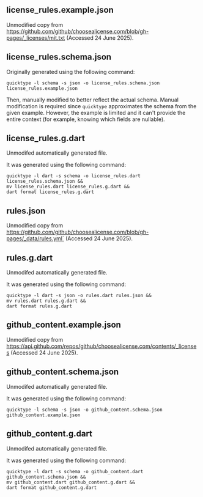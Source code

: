 
## license_rules.example.json

Unmodified copy from https://github.com/github/choosealicense.com/blob/gh-pages/_licenses/mit.txt (Accessed 24 June 2025).

## license_rules.schema.json

Originally generated using the following command:

```
quicktype -l schema -s json -o license_rules.schema.json license_rules.example.json
```

Then, manually modified to better reflect the actual schema. Manual modification is required since
`quicktype` approximates the schema from the given example. However, the example is limited and
it can't provide the entire context (for example, knowing which fields are nullable).

## license_rules.g.dart

Unmodifed automatically generated file.

It was generated using the following command:
```
quicktype -l dart -s schema -o license_rules.dart license_rules.schema.json &&
mv license_rules.dart license_rules.g.dart &&
dart format license_rules.g.dart
```

## rules.json

Unmodified copy from https://github.com/github/choosealicense.com/blob/gh-pages/_data/rules.yml` (Accessed 24 June 2025).

## rules.g.dart

Unmodifed automatically generated file.

It was generated using the following command:
```
quicktype -l dart -s json -o rules.dart rules.json &&
mv rules.dart rules.g.dart &&
dart format rules.g.dart
```

## github_content.example.json

Unmodified copy from https://api.github.com/repos/github/choosealicense.com/contents/_licenses (Accessed 24 June 2025).

## github_content.schema.json

Unmodifed automatically generated file.

It was generated using the following command:
```
quicktype -l schema -s json -o github_content.schema.json github_content.example.json
```

## github_content.g.dart

Unmodifed automatically generated file.

It was generated using the following command:
```
quicktype -l dart -s schema -o github_content.dart github_content.schema.json &&
mv github_content.dart github_content.g.dart &&
dart format github_content.g.dart
```